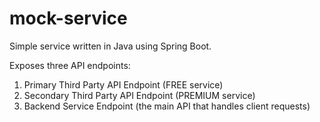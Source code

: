 # mock-service
Simple service written in Java using Spring Boot. 

Exposes three API endpoints:
1. Primary Third Party API Endpoint (FREE service)
2. Secondary Third Party API Endpoint (PREMIUM service)
3. Backend Service Endpoint (the main API that handles client requests)
